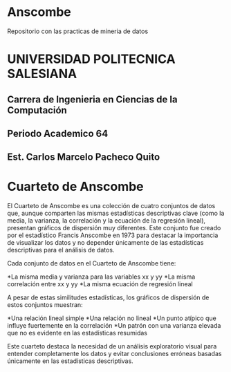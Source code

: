 # Anscombe
Repositorio con las practicas de mineria de datos

# UNIVERSIDAD POLITECNICA SALESIANA

## Carrera de Ingenieria en Ciencias de la Computación

## Periodo Academico 64

## Est. Carlos Marcelo Pacheco Quito

# Cuarteto de Anscombe

El Cuarteto de Anscombe es una colección de cuatro conjuntos de datos que, aunque comparten las mismas estadísticas descriptivas clave (como la media, la varianza, la correlación y la ecuación de la regresión lineal), presentan gráficos de dispersión muy diferentes. Este conjunto fue creado por el estadístico Francis Anscombe en 1973 para destacar la importancia de visualizar los datos y no depender únicamente de las estadísticas descriptivas para el análisis de datos.

Cada conjunto de datos en el Cuarteto de Anscombe tiene:

*La misma media y varianza para las variables xx y yy
*La misma correlación entre xx y yy
*La misma ecuación de regresión lineal

A pesar de estas similitudes estadísticas, los gráficos de dispersión de estos conjuntos muestran:

*Una relación lineal simple
*Una relación no lineal
*Un punto atípico que influye fuertemente en la correlación
*Un patrón con una varianza elevada que no es evidente en las estadísticas resumidas

Este cuarteto destaca la necesidad de un análisis exploratorio visual para entender completamente los datos y evitar conclusiones erróneas basadas únicamente en las estadísticas descriptivas.
